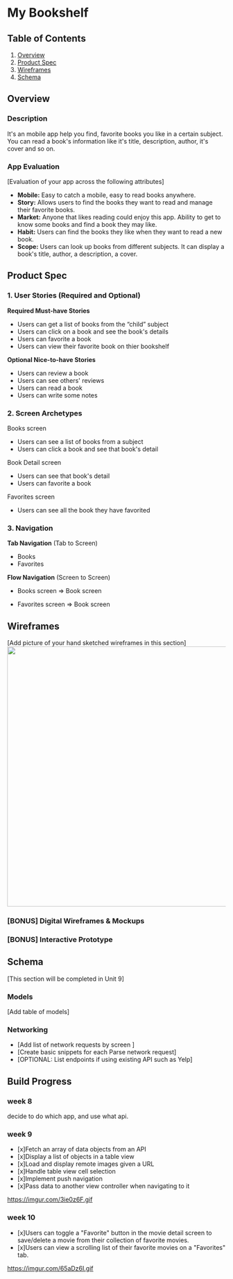 

# My Bookshelf

## Table of Contents

1. [Overview](#Overview)
2. [Product Spec](#Product-Spec)
3. [Wireframes](#Wireframes)
4. [Schema](#Schema)

## Overview

### Description

It's an mobile app help you find, favorite books you like in a certain subject. You can read a book's information like it's title, description, author, it's cover and so on.

### App Evaluation

[Evaluation of your app across the following attributes]
- **Mobile:** Easy to catch a mobile, easy to read books anywhere.
- **Story:** Allows users to find the books they want to read and manage their favorite books.
- **Market:** Anyone that likes reading could enjoy this app. Ability to get to know some books and find a book they may like.
- **Habit:** Users can find the books they like when they want to read a new book.
- **Scope:** Users can look up books from different subjects. It can display a book's title, author, a description, a cover.
## Product Spec

### 1. User Stories (Required and Optional)

**Required Must-have Stories**

* Users can get a list of books from the “child” subject
* Users can click on a book and see the book's details
* Users can favorite a book
* Users can view their favorite book on thier bookshelf

**Optional Nice-to-have Stories**

* Users can review a book
* Users can see others' reviews
* Users can read a book
* Users can write some notes

### 2. Screen Archetypes

Books screen
* Users can see a list of books from a subject
* Users can click a book and see that book's detail

Book Detail screen
* Users can see that book's detail
* Users can favorite a book

Favorites screen
* Users can see all the book they have favorited

### 3. Navigation

**Tab Navigation** (Tab to Screen)

* Books
* Favorites

**Flow Navigation** (Screen to Screen)

- Books screen
=> Book screen

- Favorites screen
=> Book screen
## Wireframes

[Add picture of your hand sketched wireframes in this section]
<img src="https://i.imgur.com/JMhKL9I.png" width=600>

### [BONUS] Digital Wireframes & Mockups

### [BONUS] Interactive Prototype

## Schema 

[This section will be completed in Unit 9]

### Models

[Add table of models]

### Networking

- [Add list of network requests by screen ]
- [Create basic snippets for each Parse network request]
- [OPTIONAL: List endpoints if using existing API such as Yelp]

## Build Progress
### week 8
decide to do which app, and use what api.

### week 9
- [x]Fetch an array of data objects from an API
- [x]Display a list of objects in a table view
- [x]Load and display remote images given a URL
- [x]Handle table view cell selection
- [x]Implement push navigation
- [x]Pass data to another view controller when navigating to it

https://imgur.com/3ie0z6F.gif

### week 10
- [x]Users can toggle a "Favorite" button in the movie detail screen to save/delete a movie from their collection of favorite movies.
- [x]Users can view a scrolling list of their favorite movies on a "Favorites" tab.

https://imgur.com/65aDz6I.gif






